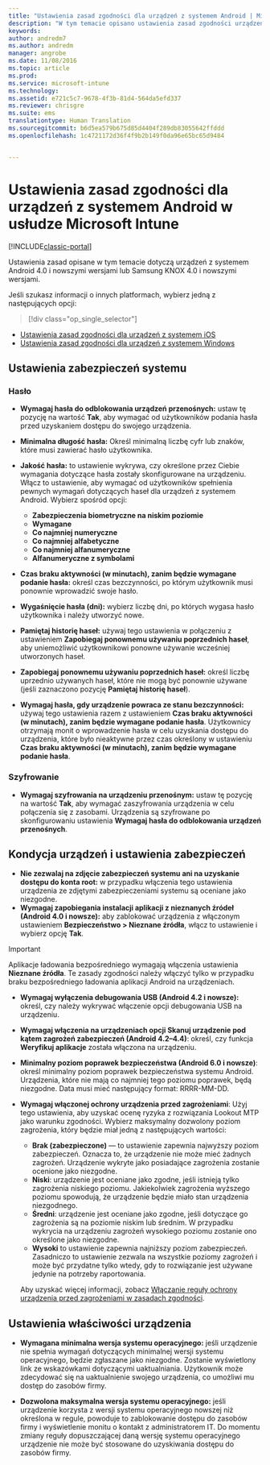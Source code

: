 ```yaml
---
title: "Ustawienia zasad zgodności dla urządzeń z systemem Android | Microsoft Docs"
description: "W tym temacie opisano ustawienia zasad zgodności urządzeń dla urządzeń z systemem Android."
keywords: 
author: andredm7
ms.author: andredm
manager: angrobe
ms.date: 11/08/2016
ms.topic: article
ms.prod: 
ms.service: microsoft-intune
ms.technology: 
ms.assetid: e721c5c7-9678-4f3b-81d4-564da5efd337
ms.reviewer: chrisgre
ms.suite: ems
translationtype: Human Translation
ms.sourcegitcommit: b6d5ea579b675d85d4404f289db83055642ffddd
ms.openlocfilehash: 1c4721172d36f4f9b2b149f0da96e65bc65d9484


---
```



# <a name="compliance-policy-settings-for-android-devices-in-microsoft-intune"></a>Ustawienia zasad zgodności dla urządzeń z systemem Android w usłudze Microsoft Intune

[!INCLUDE[classic-portal](../includes/classic-portal.md)]

Ustawienia zasad opisane w tym temacie dotyczą urządzeń z systemem Android 4.0 i nowszymi wersjami lub Samsung KNOX 4.0 i nowszymi wersjami.

Jeśli szukasz informacji o innych platformach, wybierz jedną z następujących opcji:
> [!div class="op_single_selector"]
- [Ustawienia zasad zgodności dla urządzeń z systemem iOS](ios-compliance-policy-settings-in-microsoft-intune.md)
- [Ustawienia zasad zgodności dla urządzeń z systemem Windows](windows-compliance-policy-settings-in-microsoft-intune.md)

## <a name="system-security-settings"></a>Ustawienia zabezpieczeń systemu
### <a name="password"></a>Hasło
- **Wymagaj hasła do odblokowania urządzeń przenośnych:** ustaw tę pozycję na wartość **Tak**, aby wymagać od użytkowników podania hasła przed uzyskaniem dostępu do swojego urządzenia.

-  **Minimalna długość hasła:** Określ minimalną liczbę cyfr lub znaków, które musi zawierać hasło użytkownika.

- **Jakość hasła:** to ustawienie wykrywa, czy określone przez Ciebie wymagania dotyczące hasła zostały skonfigurowane na urządzeniu. Włącz to ustawienie, aby wymagać od użytkowników spełnienia pewnych wymagań dotyczących haseł dla urządzeń z systemem Android. Wybierz spośród opcji:

  -   **Zabezpieczenia biometryczne na niskim poziomie**
  -   **Wymagane**
  -   **Co najmniej numeryczne**
  -   **Co najmniej alfabetyczne**
  -   **Co najmniej alfanumeryczne**
  -   **Alfanumeryczne z symbolami**

- **Czas braku aktywności (w minutach), zanim będzie wymagane podanie hasła:** określ czas bezczynności, po którym użytkownik musi ponownie wprowadzić swoje hasło.

- **Wygaśnięcie hasła (dni):** wybierz liczbę dni, po których wygasa hasło użytkownika i należy utworzyć nowe.

- **Pamiętaj historię haseł:** używaj tego ustawienia w połączeniu z ustawieniem **Zapobiegaj ponownemu używaniu poprzednich haseł**, aby uniemożliwić użytkownikowi ponowne używanie wcześniej utworzonych haseł.

- **Zapobiegaj ponownemu używaniu poprzednich haseł:** określ liczbę uprzednio używanych haseł, które nie mogą być ponownie używane (jeśli zaznaczono pozycję **Pamiętaj historię haseł**).

- **Wymagaj hasła, gdy urządzenie powraca ze stanu bezczynności:** używaj tego ustawienia razem z ustawieniem **Czas braku aktywności (w minutach), zanim będzie wymagane podanie hasła**. Użytkownicy otrzymają monit o wprowadzenie hasła w celu uzyskania dostępu do urządzenia, które było nieaktywne przez czas określony w ustawieniu **Czas braku aktywności (w minutach), zanim będzie wymagane podanie hasła**.

### <a name="encryption"></a>Szyfrowanie
- **Wymagaj szyfrowania na urządzeniu przenośnym:** ustaw tę pozycję na wartość **Tak**, aby wymagać zaszyfrowania urządzenia w celu połączenia się z zasobami. Urządzenia są szyfrowane po skonfigurowaniu ustawienia **Wymagaj hasła do odblokowania urządzeń przenośnych**.

## <a name="device-health-and-security-settings"></a>Kondycja urządzeń i ustawienia zabezpieczeń

- **Nie zezwalaj na zdjęcie zabezpieczeń systemu ani na uzyskanie dostępu do konta root:** w przypadku włączenia tego ustawienia urządzenia ze zdjętymi zabezpieczeniami systemu są oceniane jako niezgodne.
- **Wymagaj zapobiegania instalacji aplikacji z nieznanych źródeł (Android 4.0 i nowsze):** aby zablokować urządzenia z włączonym ustawieniem **Bezpieczeństwo > Nieznane źródła**, włącz to ustawienie i wybierz opcję **Tak**.  

>[!IMPORTANT]
>Aplikacje ładowania bezpośredniego wymagają włączenia ustawienia **Nieznane źródła**. Te zasady zgodności należy włączyć tylko w przypadku braku bezpośredniego ładowania aplikacji Android na urządzeniach.

- **Wymagaj wyłączenia debugowania USB (Android 4.2 i nowsze):** określ, czy należy wykrywać włączenie opcji debugowania USB na urządzeniu.
- **Wymagaj włączenia na urządzeniach opcji Skanuj urządzenie pod kątem zagrożeń zabezpieczeń (Android 4.2–4.4)**: określ, czy funkcja **Weryfikuj aplikacje** została włączona na urządzeniu.
- **Minimalny poziom poprawek bezpieczeństwa (Android 6.0 i nowsze)**: określ minimalny poziom poprawek bezpieczeństwa systemu Android.  Urządzenia, które nie mają co najmniej tego poziomu poprawek, będą niezgodne. Data musi mieć następujący format: RRRR-MM-DD.
- **Wymagaj włączonej ochrony urządzenia przed zagrożeniami**: Użyj tego ustawienia, aby uzyskać ocenę ryzyka z rozwiązania Lookout MTP jako warunku zgodności. Wybierz maksymalny dozwolony poziom zagrożenia, który będzie miał jedną z następujących wartości:

  - **Brak (zabezpieczone)** — to ustawienie zapewnia najwyższy poziom zabezpieczeń. Oznacza to, że urządzenie nie może mieć żadnych zagrożeń. Urządzenie wykryte jako posiadające zagrożenia zostanie ocenione jako niezgodne.
  - **Niski**: urządzenie jest oceniane jako zgodne, jeśli istnieją tylko zagrożenia niskiego poziomu. Jakiekolwiek zagrożenia wyższego poziomu spowodują, że urządzenie będzie miało stan urządzenia niezgodnego.
  - **Średni**: urządzenie jest oceniane jako zgodne, jeśli dotyczące go zagrożenia są na poziomie niskim lub średnim. W przypadku wykrycia na urządzeniu zagrożeń wysokiego poziomu zostanie ono określone jako niezgodne.
  - **Wysoki** to ustawienie zapewnia najniższy poziom zabezpieczeń. Zasadniczo to ustawienie zezwala na wszystkie poziomy zagrożeń i może być przydatne tylko wtedy, gdy to rozwiązanie jest używane jedynie na potrzeby raportowania.

  Aby uzyskać więcej informacji, zobacz [Włączanie reguły ochrony urządzenia przed zagrożeniami w zasadach zgodności](enable-device-threat-protection-rule-in-compliance-policy.md).

## <a name="device-property-settings"></a>Ustawienia właściwości urządzenia

- **Wymagana minimalna wersja systemu operacyjnego:** jeśli urządzenie nie spełnia wymagań dotyczących minimalnej wersji systemu operacyjnego, będzie zgłaszane jako niezgodne.
  Zostanie wyświetlony link ze wskazówkami dotyczącymi uaktualniania. Użytkownik może zdecydować się na uaktualnienie swojego urządzenia, co umożliwi mu dostęp do zasobów firmy.

- **Dozwolona maksymalna wersja systemu operacyjnego:** jeśli urządzenie korzysta z wersji systemu operacyjnego nowszej niż określona w regule, powoduje to zablokowanie dostępu do zasobów firmy i wyświetlenie monitu o kontakt z administratorem IT. Do momentu zmiany reguły dopuszczającej daną wersję systemu operacyjnego urządzenie nie może być stosowane do uzyskiwania dostępu do zasobów firmy.



<!--HONumber=Dec16_HO2-->


